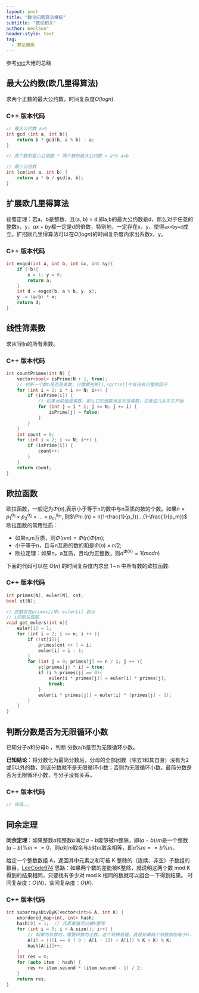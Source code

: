 ```yaml
---
layout: post
title: "数论问题算法模板"
subtitle: "数论相关"
author: WenlSun"
header-style: text
tag:
  - 算法模板
---
```

参考[yxc](https://www.acwing.com/blog/content/28/)大佬的总结

## 最大公约数(欧几里得算法)

求两个正数的最大公约数，时间复杂度$O(logn)$.

### C++ 版本代码

```c++
// 最大公约数 a>b
int gcd (int a, int b){
    return b ? gcd(b, a % b) : a;
}

// 两个数的最小公倍数 * 两个数的最大公约数 = a*b a>b

// 最小公倍数
int lcm(int a, int b) {
    return a * b / gcd(a, b);
}
```

## 扩展欧几里得算法

裴蜀定理：若a，b是整数，且(a, b) = d,即a,b的最大公约数是d，那么对于任意的整数x，y，$ax+by$都一定是d的倍数，特别地，一定存在x，y，使得`ax+by=d`成立。扩招欧几里得算法可以在$O(logn)$的时间复杂度内求出系数x，y。

### C++ 版本代码

```c++
int exgcd(int a, int b, int &x, int &y){
    if (!b){
        x = 1; y = 0;
        return a;
    }
    int d = exgcd(b, a % b, y, x);
    y -= (a/b) * x;
    return d;
}
```

## 线性筛素数

求从1到n的所有素数。

### C++ 版本代码

```c++
int countPrimes(int N) {
    vector<bool> isPrime(N + 1, true);
    // 判断一个数n是否是素数，只需要判断[1,sqrt(n)]中有没有可整除因子
    for (int i = 2; i * i <= N; i++) {
        if (isPrime[i]) {
            // 如果当前值是素数，那么它的倍数肯定不是素数，注意这儿从平方开始
            for (int j = i * i; j <= N; j += i) {
                isPrime[j] = false;
            }
        }
    }
    int count = 0;
    for (int i = 2; i <= N; i++) {
        if (isPrime[i]) {
            count++;
        }
    }
    return count;
}
```

## 欧拉函数

欧拉函数，一般记为$\Phi (n)$,表示小于等于n的数中与n互质的数的个数。如果$n=p_1^{a_1}\times p_2^{a_2}\times ... \times p_m^{a_m}$, 则$\Phi (n) = n(1-\frac{1}{p_1})...(1-\frac{1}{p_m})$<br>
欧拉函数的常用性质：

+ 如果n,m互质，则$\Phi (nm) = \Phi(n)\Phi(m)$;
+ 小于等于n，且与n互质的数的和是$\Phi (n)\times n / 2$;
+ 欧拉定理：如果n，a互质，且均为正整数，则$a^{\Phi(n)}=1(mod n)$

下面的代码可以在 $O(n)$ 的时间复杂度内求出 1∼n 中所有数的欧拉函数:

### C++ 版本代码

```c++
int primes[N], euler[N], cnt;
bool st[N];

// 质数存在primes[]中，euler[i] 表示
// i的欧拉函数
void get_eulers(int n){
    euler[1] = 1;
    for (int i = 2; i <= n; i ++ ){
        if (!st[i]){
            primes[cnt ++ ] = i;
            euler[i] = i - 1;
        }
        for (int j = 0; primes[j] <= n / i; j ++ ){
            st[primes[j] * i] = true;
            if (i % primes[j] == 0){
                euler[i * primes[j]] = euler[i] * primes[j];
                break;
            }
            euler[i * primes[j]] = euler[i] * (primes[j] - 1);
        }
    }
}
```

## 判断分数是否为无限循环小数

已知分子a和分母b ，判断 分数a/b是否为无限循环小数。

**已知结论**：将分数化为最简分数后，分母的全部因数（除去1和其自身）没有为2或5以外的数，则该分数就不是无限循环小数；否则为无限循环小数。最简分数是否为无限循环小数，与分子没有关系。

### C++ 版本代码

```c++
// 待填。。。
```

## 同余定理

**同余定理**：如果整数$a$和整数$b$满足$a-b$能够被$m$整除，即$(a-b)/m$是一个整数$(a-b)\%m==0$，则$a$对$m$取余与$b$对$m$取余相等，即$a\%m==b\%m$。

给定一个整数数组 A，返回其中元素之和可被 K 整除的（连续、非空）子数组的数目。[LeeCode974](https://leetcode-cn.com/problems/subarray-sums-divisible-by-k/)
思路：如果两个数的差能被K整除，就说明这两个数 mod K得到的结果相同，只要找有多少对 mod k 相同的数就可以组合一下得到结果。
时间复杂度：$O(N)$，空间复杂度：$O(K)$.

### C++ 版本代码

```c++
int subarraysDivByK(vector<int>& A, int K) {
    unordered_map<int, int> hash;
    hash[0] = 1;  // 元素单独可以被k整除
    for (int i = 0; i < A.size(); i++) {
        // 如果为负数时，需要转换为正数，这个转换原理，就是如果两个余数相加等于0，可以转换为相减等于0
        A[i] = (((i == 0 ? 0 : A[i - 1]) + A[i]) % K + K) % K;
        hash[A[i]]++;
    }
    int res = 0;
    for (auto item : hash) {
        res += item.second * (item.second - 1) / 2;
    }
    return res;
}
```

